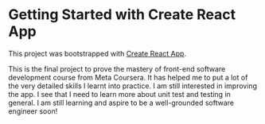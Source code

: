 # Getting Started with Create React App

This project was bootstrapped with [Create React App](https://github.com/facebook/create-react-app).

This is the final project to prove the mastery of front-end software development course from Meta Coursera.
It has helped me to put a lot of the very detailed skills I learnt into practice. I am still interested 
in improving the app. I see that I need to learn more about unit test and testing in general. I am still learning
and aspire to be a well-grounded software engineer soon!